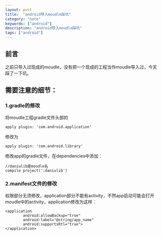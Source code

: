 ```yaml
---
layout: post
title:  "android导入moudle踩坑"
category: "note"
keywords: ["android"]
description: "android导入moudle踩坑"
tags: ["android"]
---
```

## 前言
之前只导入过现成的moudle，没有把一个现成的工程当作moudle导入过，今天踩了一下坑。
## 需要注意的细节：
### 1.gradle的修改
将moudle工程gradle文件头部的
```
apply plugin: 'com.android.application'
```
修改为
```
apply plugin: 'com.android.library'
```
修改app的gradle文件，在dependencies中添加：
```
//daniulib是moudle名
compile project(':daniulib')
```
### 2.manifest文件的修改
权限部分无须修改，application部分不能有activity，不然app启动可能会打开moudle中的activity，application修改为这样：
```
<application
        android:allowBackup="true"
        android:label="@string/app_name"
        android:supportsRtl="true">
</application>
```
